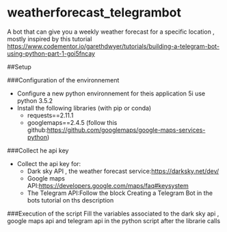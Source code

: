 # weatherforecast_telegrambot
A bot that can give you a weekly weather forecast for a specific location , mostly inspired by this tutorial
https://www.codementor.io/garethdwyer/tutorials/building-a-telegram-bot-using-python-part-1-goi5fncay


##Setup

###Configuration of the environnement
* Configure a new python environnement for theis application 5i use python 3.5.2
* Install the following libraries (with pip or conda)
	* requests==2.11.1
	* googlemaps==2.4.5 (follow this github:https://github.com/googlemaps/google-maps-services-python)

###Collect he api key
* Collect the api key for:
	* Dark sky API , the weather forecast service:https://darksky.net/dev/
	* Google maps API:https://developers.google.com/maps/faq#keysystem
	* The Telegram API:Follow the block Creating a Telegram Bot in the bots tutorial on ths description

###Execution of the script
Fill the variables associated to the dark sky api , google maps api and telegram api in the python script after the librarie calls


